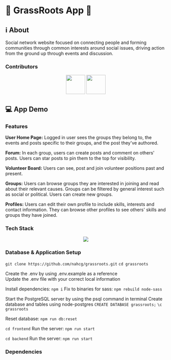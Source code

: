 # 🌱 GrassRoots App 🤝

## ℹ️ About

Social network website focused on connecting people and forming communities through common interests around social issues, driving action from the ground up through events and discussion.

### Contributors

<div align="center">
<img src="https://github.com/nahcg.png" width="60px;"/>
<img src="https://github.com/MithraPerera.png" width="60px;"/>
</div>

## 💻 App Demo

### Features
**User Home Page:** Logged in user sees the groups they belong to, the events and posts specific to their groups, and the post they've authored.

**Forum:** In each group, users can create posts and comment on others' posts. Users can star posts to pin them to the top for visibility.

**Volunteer Board:** Users can see, post and join volunteer positions past and present.

**Groups:** Users can browse groups they are interested in joining and read about their relevant causes. Groups can be filtered by general interest such as social or political. Users can create new groups.

**Profiles:** Users can edit their own profile to include skills, interests and contact information. They can browse other profiles to see others' skills and groups they have joined.

### Tech Stack

<p align="center">
  <a href="https://skillicons.dev">
    <img src="https://skillicons.dev/icons?i=react,express,nodejs,postgres,materialui,tailwind,css" />
  </a>
</p>

### Database & Application Setup

`git clone https://github.com/nahcg/grassroots.git`
`cd grassroots`

Create the .env by using .env.example as a reference <br />
Update the .env file with your correct local information

Install dependencies: `npm i` 
Fix to binaries for sass: `npm rebuild node-sass`

Start the PostgreSQL server by using the psql command in terminal 
Create database and tables using node-postgres 
  `CREATE DATABASE grassroots;`
  `\c grassroots` 

Reset database: `npm run db:reset`

`cd frontend` 
Run the server: `npm run start`

`cd backend`
Run the server: `npm run start`

### Dependencies

